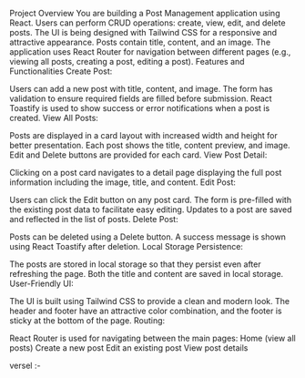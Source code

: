 Project Overview
You are building a Post Management application using React.
Users can perform CRUD operations: create, view, edit, and delete posts.
The UI is being designed with Tailwind CSS for a responsive and attractive appearance.
Posts contain title, content, and an image.
The application uses React Router for navigation between different pages (e.g., viewing all posts, creating a post, editing a post).
Features and Functionalities
Create Post:

Users can add a new post with title, content, and image.
The form has validation to ensure required fields are filled before submission.
React Toastify is used to show success or error notifications when a post is created.
View All Posts:

Posts are displayed in a card layout with increased width and height for better presentation.
Each post shows the title, content preview, and image.
Edit and Delete buttons are provided for each card.
View Post Detail:

Clicking on a post card navigates to a detail page displaying the full post information including the image, title, and content.
Edit Post:

Users can click the Edit button on any post card.
The form is pre-filled with the existing post data to facilitate easy editing.
Updates to a post are saved and reflected in the list of posts.
Delete Post:

Posts can be deleted using a Delete button.
A success message is shown using React Toastify after deletion.
Local Storage Persistence:

The posts are stored in local storage so that they persist even after refreshing the page.
Both the title and content are saved in local storage.
User-Friendly UI:

The UI is built using Tailwind CSS to provide a clean and modern look.
The header and footer have an attractive color combination, and the footer is sticky at the bottom of the page.
Routing:

React Router is used for navigating between the main pages:
Home (view all posts)
Create a new post
Edit an existing post
View post details

versel :- 